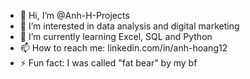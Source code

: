 - 👋 Hi, I’m @Anh-H-Projects
- 👀 I’m interested in data analysis and digital marketing
- 🌱 I’m currently learning Excel, SQL and Python
- 📫 How to reach me: linkedin.com/in/anh-hoang12
- ⚡ Fun fact: I was called "fat bear" by my bf

<!---
Anh-H-Projects/Anh-H-Projects is a ✨ special ✨ repository because its `README.md` (this file) appears on your GitHub profile.
You can click the Preview link to take a look at your changes.
--->
